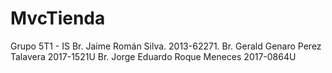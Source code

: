 # MvcTienda

Grupo 5T1 - IS
Br. Jaime Román Silva.                            2013-62271.
Br. Gerald Genaro Perez Talavera                  2017-1521U
Br. Jorge Eduardo Roque Meneces                   2017-0864U

